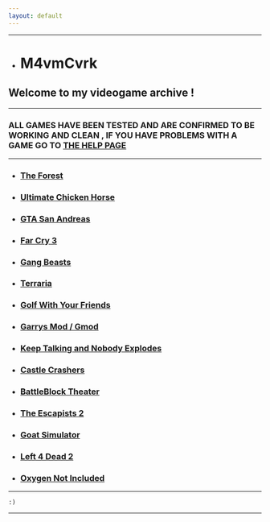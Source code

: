 ```yaml
---
layout: default
---
```


* * *

*   # M4vmCvrk
## Welcome to my videogame archive !

* * *

### ALL GAMES HAVE BEEN TESTED AND ARE CONFIRMED TO BE WORKING AND CLEAN , IF YOU HAVE PROBLEMS WITH A GAME GO TO [THE HELP PAGE](/games/help.md)

* * *

*   ### [The Forest](/games/theforest.md)

*   ### [Ultimate Chicken Horse](/games/ultimatechickenhorse.md)

*   ### [GTA San Andreas](/games/gtasa.md)

*   ### [Far Cry 3](/games/farcry3.md)

*   ### [Gang Beasts](/games/gangbeasts.md)

*   ### [Terraria](/games/terraria.md)

*   ### [Golf With Your Friends](/games/gwyf.md)

*   ### [Garrys Mod / Gmod](/games/gmod.md)

*   ### [Keep Talking and Nobody Explodes](/games/ktane.md)

*   ### [Castle Crashers](/games/castlecrashers.md)

*   ### [BattleBlock Theater](/games/bbt.md)

*   ### [The Escapists 2](/games/te2.md)

*   ### [Goat Simulator](/games/goatsim.md)

*   ### [Left 4 Dead 2](/games/l4d2.md)

*   ### [Oxygen Not Included](/games/onc.md)

* * *

```
:)
```

* * *